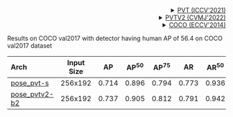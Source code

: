 <!-- [BACKBONE] -->

<details>
<summary align="right"><a href="https://arxiv.org/abs/2102.12122">PVT (ICCV'2021)</a></summary>

```bibtex
@inproceedings{wang2021pyramid,
  title={Pyramid vision transformer: A versatile backbone for dense prediction without convolutions},
  author={Wang, Wenhai and Xie, Enze and Li, Xiang and Fan, Deng-Ping and Song, Kaitao and Liang, Ding and Lu, Tong and Luo, Ping and Shao, Ling},
  booktitle={Proceedings of the IEEE/CVF International Conference on Computer Vision},
  pages={568--578},
  year={2021}
}
```

</details>

<details>
<summary align="right"><a href="https://arxiv.org/abs/2106.13797">PVTV2 (CVMJ'2022)</a></summary>

```bibtex
@article{wang2022pvt,
  title={PVT v2: Improved baselines with Pyramid Vision Transformer},
  author={Wang, Wenhai and Xie, Enze and Li, Xiang and Fan, Deng-Ping and Song, Kaitao and Liang, Ding and Lu, Tong and Luo, Ping and Shao, Ling},
  journal={Computational Visual Media},
  pages={1--10},
  year={2022},
  publisher={Springer}
}
```

</details>

<!-- [DATASET] -->

<details>
<summary align="right"><a href="https://link.springer.com/chapter/10.1007/978-3-319-10602-1_48">COCO (ECCV'2014)</a></summary>

```bibtex
@inproceedings{lin2014microsoft,
  title={Microsoft coco: Common objects in context},
  author={Lin, Tsung-Yi and Maire, Michael and Belongie, Serge and Hays, James and Perona, Pietro and Ramanan, Deva and Doll{\'a}r, Piotr and Zitnick, C Lawrence},
  booktitle={European conference on computer vision},
  pages={740--755},
  year={2014},
  organization={Springer}
}
```

</details>

Results on COCO val2017 with detector having human AP of 56.4 on COCO val2017 dataset

| Arch  | Input Size | AP | AP<sup>50</sup> | AP<sup>75</sup> | AR | AR<sup>50</sup> | ckpt | log |
| :----------------- | :-----------: | :------: | :------: | :------: | :------: | :------: |:------: |:------: |
| [pose_pvt-s](/configs/body/2d_kpt_sview_rgb_img/topdown_heatmap/coco/pvt-s_coco_256x192.py)  | 256x192 | 0.714 | 0.896 | 0.794 | 0.773 | 0.936 | [ckpt](https://download.openmmlab.com/mmpose/top_down/pvt/pvt_small_coco_256x192-4324a49d_20220501.pth) | [log](https://download.openmmlab.com/mmpose/top_down/pvt/pvt_small_coco_256x192_20220501.log.json) |
| [pose_pvtv2-b2](/configs/body/2d_kpt_sview_rgb_img/topdown_heatmap/coco/pvtv2-b2_coco_256x192.py)  | 256x192 | 0.737 | 0.905 | 0.812 | 0.791 | 0.942 | [ckpt](https://download.openmmlab.com/mmpose/top_down/pvt/pvtv2_b2_coco_256x192-b4212737_20220501.pth) | [log](https://download.openmmlab.com/mmpose/top_down/pvt/pvtv2_b2_coco_256x192_20220501.log.json) |
